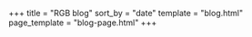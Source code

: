 +++
title = "RGB blog"
sort_by = "date"
template = "blog.html"
page_template = "blog-page.html"
+++
